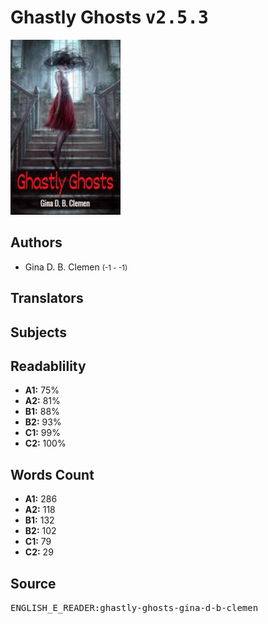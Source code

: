 # Ghastly Ghosts <kbd>v2.5.3</kbd>

![](./cover.medium.jpg "")

## Authors


 - Gina D. B. Clemen <small>(-1 - -1)</small>

## Translators



## Subjects



## Readablility


 - **A1:** 75%
 - **A2:** 81%
 - **B1:** 88%
 - **B2:** 93%
 - **C1:** 99%
 - **C2:** 100%

## Words Count


 - **A1:** 286
 - **A2:** 118
 - **B1:** 132
 - **B2:** 102
 - **C1:** 79
 - **C2:** 29

## Source


<kbd>ENGLISH_E_READER:ghastly-ghosts-gina-d-b-clemen</kbd>
